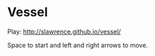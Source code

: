 Vessel
========================


Play: http://slawrence.github.io/vessel/

Space to start and left and right arrows to move.

